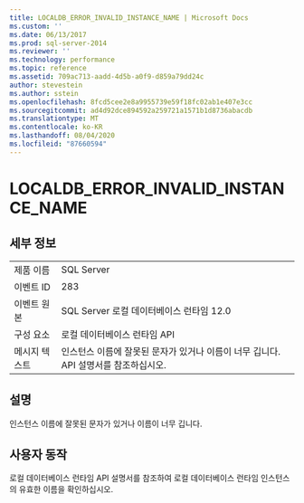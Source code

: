 ```yaml
---
title: LOCALDB_ERROR_INVALID_INSTANCE_NAME | Microsoft Docs
ms.custom: ''
ms.date: 06/13/2017
ms.prod: sql-server-2014
ms.reviewer: ''
ms.technology: performance
ms.topic: reference
ms.assetid: 709ac713-aadd-4d5b-a0f9-d859a79dd24c
author: stevestein
ms.author: sstein
ms.openlocfilehash: 8fcd5cee2e8a9955739e59f18fc02ab1e407e3cc
ms.sourcegitcommit: ad4d92dce894592a259721a1571b1d8736abacdb
ms.translationtype: MT
ms.contentlocale: ko-KR
ms.lasthandoff: 08/04/2020
ms.locfileid: "87660594"
---
```

# <a name="localdb_error_invalid_instance_name"></a>LOCALDB_ERROR_INVALID_INSTANCE_NAME
    
## <a name="details"></a>세부 정보  
  
|||  
|-|-|  
|제품 이름|SQL Server|  
|이벤트 ID|283|  
|이벤트 원본|SQL Server 로컬 데이터베이스 런타임 12.0|  
|구성 요소|로컬 데이터베이스 런타임 API|  
|메시지 텍스트|인스턴스 이름에 잘못된 문자가 있거나 이름이 너무 깁니다. API 설명서를 참조하십시오.|  
  
## <a name="explanation"></a>설명  
 인스턴스 이름에 잘못된 문자가 있거나 이름이 너무 깁니다.  
  
## <a name="user-action"></a>사용자 동작  
 로컬 데이터베이스 런타임 API 설명서를 참조하여 로컬 데이터베이스 런타임 인스턴스의 유효한 이름을 확인하십시오.  
  
  
